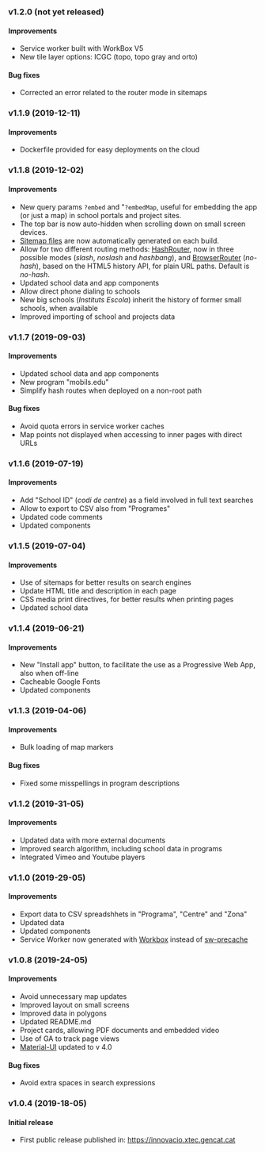### v1.2.0 (not yet released)
#### Improvements
- Service worker built with WorkBox V5
- New tile layer options: ICGC (topo, topo gray and orto)

#### Bug fixes
- Corrected an error related to the router mode in sitemaps

### v1.1.9 (2019-12-11)
#### Improvements
- Dockerfile provided for easy deployments on the cloud

### v1.1.8 (2019-12-02)
#### Improvements
- New query params `?embed` and "`?embedMap`, useful for embedding the app (or just a map) in school portals and project sites.
- The top bar is now auto-hidden when scrolling down on small screen devices.
- [Sitemap files](https://en.wikipedia.org/wiki/Sitemaps) are now automatically generated on each build.
- Allow for two different routing methods: [HashRouter](https://reacttraining.com/react-router/web/api/HashRouter), now in three possible modes (_slash_, _noslash_ and _hashbang_), and [BrowserRouter](https://reacttraining.com/react-router/web/api/BrowserRouter) (_no-hash_), based on the HTML5 history API, for plain URL paths. Default is _no-hash_.
- Updated school data and app components
- Allow direct phone dialing to schools
- New big schools (_Instituts Escola_) inherit the history of former small schools, when available
- Improved importing of school and projects data

### v1.1.7 (2019-09-03)
#### Improvements
- Updated school data and app components
- New program "mobils.edu"
- Simplify hash routes when deployed on a non-root path

#### Bug fixes
- Avoid quota errors in service worker caches
- Map points not displayed when accessing to inner pages with direct URLs

### v1.1.6 (2019-07-19)
#### Improvements
- Add "School ID" (_codi de centre_) as a field involved in full text searches
- Allow to export to CSV also from "Programes"
- Updated code comments
- Updated components

### v1.1.5 (2019-07-04)
#### Improvements
- Use of sitemaps for better results on search engines
- Update HTML title and description in each page
- CSS media print directives, for better results when printing pages
- Updated school data

### v1.1.4 (2019-06-21)
#### Improvements
- New "Install app" button, to facilitate the use as a Progressive Web App, also when off-line
- Cacheable Google Fonts
- Updated components

### v1.1.3 (2019-04-06)
#### Improvements
- Bulk loading of map markers

#### Bug fixes
- Fixed some misspellings in program descriptions

### v1.1.2 (2019-31-05)
#### Improvements
- Updated data with more external documents
- Improved search algorithm, including school data in programs
- Integrated Vimeo and Youtube players

### v1.1.0 (2019-29-05)
#### Improvements
- Export data to CSV spreadshhets in "Programa", "Centre" and "Zona"
- Updated data
- Updated components
- Service Worker now generated with [Workbox](https://developers.google.com/web/tools/workbox/) instead of [sw-precache](https://github.com/GoogleChromeLabs/sw-precache)

### v1.0.8 (2019-24-05)
#### Improvements
- Avoid unnecessary map updates
- Improved layout on small screens
- Improved data in polygons
- Updated README.md
- Project cards, allowing PDF documents and embedded video
- Use of GA to track page views
- [Material-UI](https://material-ui.com/) updated to v 4.0

#### Bug fixes
- Avoid extra spaces in search expressions

### v1.0.4 (2019-18-05)
#### Initial release
- First public release published in: https://innovacio.xtec.gencat.cat
